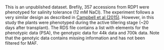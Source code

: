 This is an unpublished dataset. Brefily, 357 accessions from RDP1 were phenotyped for salinity tolerance (12 mM NaCl). The experiment follows a very similar design as described in [Campbell et al (2015)](http://www.plantphysiol.org/content/168/4/1476). However, in this study the plants were phenotyped during the active tillering stage (~20 days after transplant). The RDS file contains a list with elements for the phenotypic data (PSA), the genotypic data for 44k data and 700k data. Note that the genotyic data contains missing information and has not been filtered for MAF.

